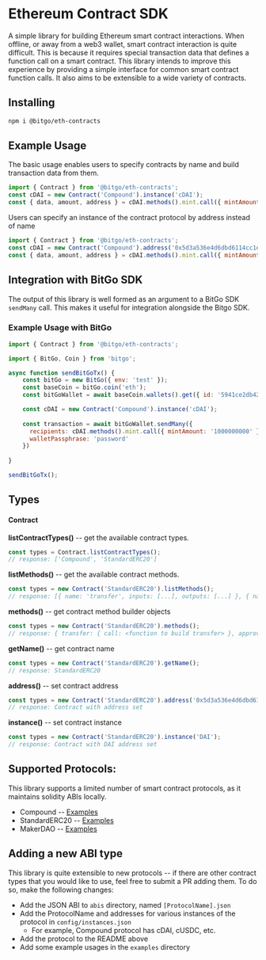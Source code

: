 # Ethereum Contract SDK

A simple library for building Ethereum smart contract interactions. When offline, or away from a web3 wallet, smart 
contract interaction is quite difficult. This is because it requires special transaction data that defines 
a function call on a smart contract. This library intends to improve this experience by providing a simple interface
for common smart contract function calls. It also aims to be extensible to a wide variety of contracts.

## Installing

```bash
npm i @bitgo/eth-contracts
```

## Example Usage


The basic usage enables users to specify contracts by name and build transaction data from them.
```js
import { Contract } from '@bitgo/eth-contracts';
const cDAI = new Contract('Compound').instance('cDAI');
const { data, amount, address } = cDAI.methods().mint.call({ mintAmount: '1000000000' });
```

Users can specify an instance of the contract protocol by address instead of name
```js
import { Contract } from '@bitgo/eth-contracts';
const cDAI = new Contract('Compound').address('0x5d3a536e4d6dbd6114cc1ead35777bab948e3643');
const { data, amount, address } = cDAI.methods().mint.call({ mintAmount: '1000000000' });
```


## Integration with BitGo SDK

The output of this library is well formed as an argument to a BitGo SDK `sendMany` call. This makes it useful for 
integration alongside the Bitgo SDK.

### Example Usage with BitGo

```js
import { Contract } from '@bitgo/eth-contracts';

import { BitGo, Coin } from 'bitgo';

async function sendBitGoTx() {
    const bitGo = new BitGo({ env: 'test' });
    const baseCoin = bitGo.coin('eth');
    const bitGoWallet = await baseCoin.wallets().get({ id: '5941ce2db42fcbc70717e5a898fd1595' });

    const cDAI = new Contract('Compound').instance('cDAI');
    
    const transaction = await bitGoWallet.sendMany({
      recipients: cDAI.methods().mint.call({ mintAmount: '1000000000' }),
      walletPassphrase: 'password'
    })
      
}

sendBitGoTx();
```

## Types

#### Contract
**listContractTypes()** -- get the available contract types.
```js
const types = Contract.listContractTypes();
// response: ['Compound', 'StandardERC20']
```

**listMethods()** -- get the available contract methods.
```js
const types = new Contract('StandardERC20').listMethods();
// response: [{ name: 'transfer', inputs: [...], outputs: [...] }, { name: 'approve', ... }]
```

**methods()** -- get contract method builder objects
```js
const types = new Contract('StandardERC20').methods();
// response: { transfer: { call: <function to build transfer> }, approve: { call: <function to build approve> } }
```

**getName()** -- get contract name
```js
const types = new Contract('StandardERC20').getName();
// response: StandardERC20
```

**address()** -- set contract address
```js
const types = new Contract('StandardERC20').address('0x5d3a536e4d6dbd6114cc1ead35777bab948e3643');
// response: Contract with address set
```

**instance()** -- set contract instance
```js
const types = new Contract('StandardERC20').instance('DAI');
// response: Contract with DAI address set
```

## Supported Protocols:

This library supports a limited number of smart contract protocols, as it maintains solidity ABIs locally. 
- Compound -- [Examples](./examples/Compound)
- StandardERC20 -- [Examples](./examples/StandardERC20)
- MakerDAO -- [Examples](./examples/MakerDAO)

## Adding a new ABI type
This library is quite extensible to new protocols -- if there are other contract types that you would like to use, 
feel free to submit a PR adding them. To do so, make the following changes:
- Add the JSON ABI to `abis` directory, named `[ProtocolName].json`
- Add the ProtocolName and addresses for various instances of the protocol in `config/instances.json`
    - For example, Compound protocol has cDAI, cUSDC, etc.
- Add the protocol to the README above
- Add some example usages in the `examples` directory
